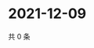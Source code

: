 # 2021-12-09

共 0 条

<!-- BEGIN WEIBO -->
<!-- 最后更新时间 Thu Dec 09 2021 14:11:16 GMT+0800 (China Standard Time) -->

<!-- END WEIBO -->

